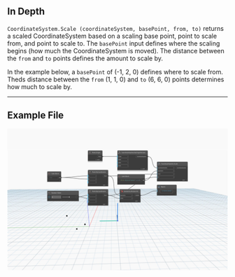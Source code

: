 ## In Depth
`CoordinateSystem.Scale (coordinateSystem, basePoint, from, to)` returns a scaled CoordinateSystem based on a scaling base point, point to scale from, and point to scale to. The `basePoint` input defines where the scaling begins (how much the CoordinateSystem is moved). The distance between the `from` and `to` points defines the amount to scale by. 

In the example below, a `basePoint` of (-1, 2, 0) defines where to scale from. Theds distance between the `from` (1, 1, 0) and `to` (6, 6, 0) points determines how much to scale by.

___
## Example File

![CoordinateSystem.Scale](./Autodesk.DesignScript.Geometry.CoordinateSystem.Scale(coordinateSystem,%20basePoint,%20from,%20to)_img.jpg)